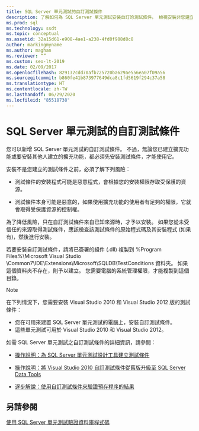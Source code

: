 ```yaml
---
title: SQL Server 單元測試的自訂測試條件
description: 了解如何為 SQL Server 單元測試安裝自訂的測試條件。 檢視安裝非您建立之測試條件所涉及的風險。
ms.prod: sql
ms.technology: ssdt
ms.topic: conceptual
ms.assetid: 32a15d61-e908-4ae1-a238-4fd0f988d8c8
author: markingmyname
ms.author: maghan
ms.reviewer: “”
ms.custom: seo-lt-2019
ms.date: 02/09/2017
ms.openlocfilehash: 829132cdd70afb725720ba629ae556ea07f09a56
ms.sourcegitcommit: b860fe41b873977649dca8c1fd5619f294c37a58
ms.translationtype: HT
ms.contentlocale: zh-TW
ms.lasthandoff: 06/29/2020
ms.locfileid: "85518738"
---
```

# <a name="custom-test-conditions-for-sql-server-unit-tests"></a>SQL Server 單元測試的自訂測試條件

您可以新增 SQL Server 單元測試的自訂測試條件。 不過，無論您已建立擴充功能或要安裝其他人建立的擴充功能，都必須先安裝測試條件，才能使用它。  
  
安裝不是您建立的測試條件之前，必須了解下列風險：  
  
-   測試條件的安裝程式可能是惡意程式，會根據您的安裝權限存取受保護的資源。  
  
-   測試條件本身可能是惡意的，如果使用擴充功能的使用者有足夠的權限，它就會取得受保護資源的控制權。  
  
為了降低風險，只在自訂測試條件來自已知來源時，才予以安裝。 如果您從未受信任的來源取得測試條件，應該檢查該測試條件的原始程式碼及其安裝程式 (如果有)，然後進行安裝。  
  
若要安裝自訂測試條件，請將已簽署的組件 (.dll) 複製到 %Program Files%\Microsoft Visual Studio <Version>\Common7\IDE\Extensions\Microsoft\SQLDB\TestConditions 資料夾。 如果這個資料夾不存在，則予以建立。 您需要電腦的系統管理權限，才能複製到這個目錄。  
  
> [!NOTE]  
> 在下列情況下，您需要安裝 Visual Studio 2010 和 Visual Studio 2012 版的測試條件：  
>   
> -   您在可用來建置 SQL Server 單元測試的電腦上，安裝自訂測試條件。  
> -   這些單元測試可用於 Visual Studio 2010 和 Visual Studio 2012。  
  
如需 SQL Server 單元測試之自訂測試條件的詳細資訊，請參閱：  
  
-   [操作說明：為 SQL Server 單元測試設計工具建立測試條件](../ssdt/how-to-create-test-conditions-for-the-sql-server-unit-test-designer.md)  
  
-   [操作說明：將 Visual Studio 2010 自訂測試條件從舊版升級至 SQL Server Data Tools](../ssdt/how-to-upgrade-visual-studio-2010-custom-test-condition-to-ssdt.md)  
  
-   [逐步解說：使用自訂測試條件來驗證預存程序的結果](../ssdt/walkthrough-use-custom-test-condition-to-verify-stored-procedure-results.md)  
  
## <a name="see-also"></a>另請參閱  
[使用 SQL Server 單元測試驗證資料庫程式碼](../ssdt/verifying-database-code-by-using-sql-server-unit-tests.md)  
  
